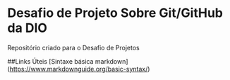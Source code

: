 #  Desafio de Projeto Sobre Git/GitHub da DIO
Repositório criado para o Desafio de Projetos

##Links Úteis
[Sintaxe básica markdown] (https://www.markdownguide.org/basic-syntax/)
